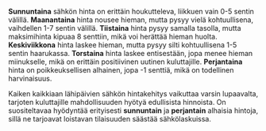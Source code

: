 **Sunnuntaina** sähkön hinta on erittäin houkutteleva, liikkuen vain 0-5 sentin välillä. **Maanantaina** hinta nousee hieman, mutta pysyy vielä kohtuullisena, vaihdellen 1-7 sentin välillä. **Tiistaina** hinta pysyy samalla tasolla, mutta maksimihinta kipuaa 8 senttiin, mikä voi herättää hieman huolta. **Keskiviikkona** hinta laskee hieman, mutta pysyy silti kohtuullisena 1-5 sentin haarukassa. **Torstaina** hinta laskee entisestään, jopa menee hieman miinukselle, mikä on erittäin positiivinen uutinen kuluttajille. **Perjantaina** hinta on poikkeuksellisen alhainen, jopa -1 senttiä, mikä on todellinen harvinaisuus.

Kaiken kaikkiaan lähipäivien sähkön hintakehitys vaikuttaa varsin lupaavalta, tarjoten kuluttajille mahdollisuuden hyötyä edullisista hinnoista. On suositeltavaa hyödyntää erityisesti **sunnuntain** ja **perjantain** alhaisia hintoja, sillä ne tarjoavat loistavan tilaisuuden säästää sähkölaskuissa.